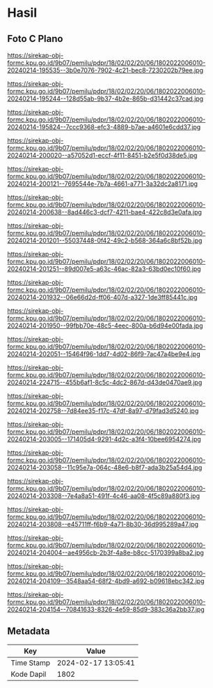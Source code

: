 # Hasil

## Foto C Plano

https://sirekap-obj-formc.kpu.go.id/9b07/pemilu/pdpr/18/02/02/20/06/1802022006010-20240214-195535--3b0e7076-7902-4c21-bec8-7230202b79ee.jpg

https://sirekap-obj-formc.kpu.go.id/9b07/pemilu/pdpr/18/02/02/20/06/1802022006010-20240214-195244--128d55ab-9b37-4b2e-865b-d31442c37cad.jpg

https://sirekap-obj-formc.kpu.go.id/9b07/pemilu/pdpr/18/02/02/20/06/1802022006010-20240214-195824--7ccc9368-efc3-4889-b7ae-a4601e6cdd37.jpg

https://sirekap-obj-formc.kpu.go.id/9b07/pemilu/pdpr/18/02/02/20/06/1802022006010-20240214-200020--a57052d1-eccf-4f11-8451-b2e5f0d38de5.jpg

https://sirekap-obj-formc.kpu.go.id/9b07/pemilu/pdpr/18/02/02/20/06/1802022006010-20240214-200121--7695544e-7b7a-4661-a771-3a32dc2a8171.jpg

https://sirekap-obj-formc.kpu.go.id/9b07/pemilu/pdpr/18/02/02/20/06/1802022006010-20240214-200638--8ad446c3-dcf7-4211-bae4-422c8d3e0afa.jpg

https://sirekap-obj-formc.kpu.go.id/9b07/pemilu/pdpr/18/02/02/20/06/1802022006010-20240214-201201--55037448-0f42-49c2-b568-364a6c8bf52b.jpg

https://sirekap-obj-formc.kpu.go.id/9b07/pemilu/pdpr/18/02/02/20/06/1802022006010-20240214-201251--89d007e5-a63c-46ac-82a3-63bd0ec10f60.jpg

https://sirekap-obj-formc.kpu.go.id/9b07/pemilu/pdpr/18/02/02/20/06/1802022006010-20240214-201932--06e66d2d-ff06-407d-a327-1de3ff85441c.jpg

https://sirekap-obj-formc.kpu.go.id/9b07/pemilu/pdpr/18/02/02/20/06/1802022006010-20240214-201950--99fbb70e-48c5-4eec-800a-b6d94e00fada.jpg

https://sirekap-obj-formc.kpu.go.id/9b07/pemilu/pdpr/18/02/02/20/06/1802022006010-20240214-202051--15464f96-1dd7-4d02-86f9-7ac47a4be9e4.jpg

https://sirekap-obj-formc.kpu.go.id/9b07/pemilu/pdpr/18/02/02/20/06/1802022006010-20240214-224715--455b6af1-8c5c-4dc2-867d-d43de0470ae9.jpg

https://sirekap-obj-formc.kpu.go.id/9b07/pemilu/pdpr/18/02/02/20/06/1802022006010-20240214-202758--7d84ee35-f17c-47df-8a97-d79fad3d5240.jpg

https://sirekap-obj-formc.kpu.go.id/9b07/pemilu/pdpr/18/02/02/20/06/1802022006010-20240214-203005--171405d4-9291-4d2c-a3f4-10bee6954274.jpg

https://sirekap-obj-formc.kpu.go.id/9b07/pemilu/pdpr/18/02/02/20/06/1802022006010-20240214-203058--11c95e7a-064c-48e6-b8f7-ada3b25a54d4.jpg

https://sirekap-obj-formc.kpu.go.id/9b07/pemilu/pdpr/18/02/02/20/06/1802022006010-20240214-203308--7e4a8a51-491f-4c46-aa08-4f5c89a880f3.jpg

https://sirekap-obj-formc.kpu.go.id/9b07/pemilu/pdpr/18/02/02/20/06/1802022006010-20240214-203808--e45711ff-f6b9-4a71-8b30-36d995289a47.jpg

https://sirekap-obj-formc.kpu.go.id/9b07/pemilu/pdpr/18/02/02/20/06/1802022006010-20240214-204004--ae4956cb-2b3f-4a8e-b8cc-5170399a8ba2.jpg

https://sirekap-obj-formc.kpu.go.id/9b07/pemilu/pdpr/18/02/02/20/06/1802022006010-20240214-204109--3548aa54-68f2-4bd9-a692-b09618ebc342.jpg

https://sirekap-obj-formc.kpu.go.id/9b07/pemilu/pdpr/18/02/02/20/06/1802022006010-20240214-204154--70841633-8326-4e59-85d9-383c36a2bb37.jpg


## Metadata

| Key        | Value               |
| ---------- | ------------------- |
| Time Stamp | 2024-02-17 13:05:41 |
| Kode Dapil | 1802                |



